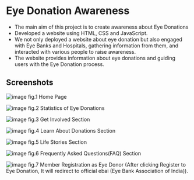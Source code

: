 # **Eye Donation Awareness**

* The main aim of this project is to create awareness about Eye Donations
* Developed a website using HTML, CSS and JavaScript.
* We not only deployed a website about eye donation but also engaged with Eye Banks and Hospitals, gathering
information from them, and interacted with various people to raise awareness.
* The website provides information about eye donations and guiding users with the Eye Donation process.


**Screenshots**
------------------------------------------------------------------------------------------------------------------------------------------------------------------

![image](https://github.com/JamiRohit/Eye-Donation/assets/101118628/b6218ee3-2e1a-446c-9e62-aaca85ff4d90)
                                      fig.1 Home Page





![image](https://github.com/JamiRohit/Eye-Donation/assets/101118628/d3656d87-af9a-4ede-a544-cf5b01c1c73f)
                                fig.2 Statistics of Eye Donations





![image](https://github.com/JamiRohit/Eye-Donation/assets/101118628/194051f8-7f31-40e8-9112-e644b40d23e6)
                                  fig.3 Get Involved Section





![image](https://github.com/JamiRohit/Eye-Donation/assets/101118628/76905659-0f14-4ad3-bba7-0ebd0fded335)
                                fig.4 Learn About Donations Section





![image](https://github.com/JamiRohit/Eye-Donation/assets/101118628/2517b6b3-0b2f-4db7-9387-e6098c2f3ddb)
                                    fig.5 Life Stories Section





![image](https://github.com/JamiRohit/Eye-Donation/assets/101118628/3287d2f9-63b9-45b3-b320-992d2ca46c0e)
                            fig.6 Frequently Asked Questions(FAQ) Section



                            


![image](https://github.com/JamiRohit/Eye-Donation/assets/101118628/af02fbac-3f07-47b8-9dbb-9813bd31b11e)
                        fig.7 Member Registration as Eye Donor 
(After clicking Register to Eye Donation, It will redirect to official ebai
(Eye Bank Association of India)).
